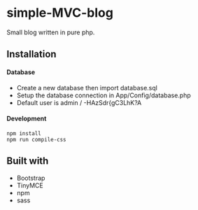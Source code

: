 # simple-MVC-blog
Small blog written in pure php.

## Installation
#### Database
- Create a new database then import database.sql  
- Setup the database connection in App/Config/database.php
- Default user is admin / -HAzSdr{gC3LhK?A

#### Development
```
npm install
npm run compile-css
```

## Built with
- Bootstrap
- TinyMCE
- npm
- sass
